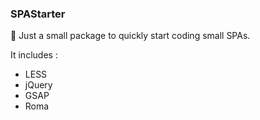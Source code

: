 ### SPAStarter

🏁 Just a small package to quickly start coding small SPAs.

It includes :
- LESS
- jQuery
- GSAP
- Roma
